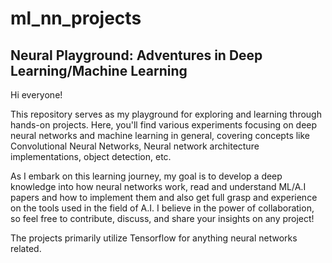 # ml_nn_projects
Neural Playground: Adventures in Deep Learning/Machine Learning
---
Hi everyone!

This repository serves as my playground for exploring and learning through hands-on projects. Here, you'll find various experiments focusing on deep neural networks and machine learning in general, covering concepts like Convolutional Neural Networks, Neural network architecture implementations, object detection, etc.

As I embark on this learning journey, my goal is to develop a deep knowledge into how neural networks work, read and understand ML/A.I papers and how to implement them and also get full grasp and experience on the tools used in the field of A.I. I believe in the power of collaboration, so feel free to contribute, discuss, and share your insights on any project!

The projects primarily utilize Tensorflow for anything neural networks related.
